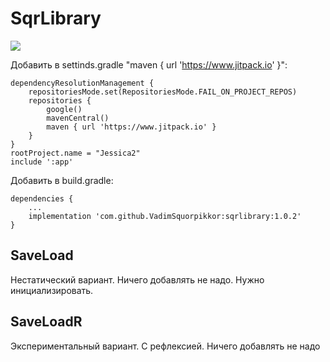 # SqrLibrary

[![](https://jitpack.io/v/VadimSquorpikkor/sqrlibrary.svg)](https://jitpack.io/#VadimSquorpikkor/sqrlibrary)

Добавить в settinds.gradle "maven { url 'https://www.jitpack.io' }":
```
dependencyResolutionManagement {
    repositoriesMode.set(RepositoriesMode.FAIL_ON_PROJECT_REPOS)
    repositories {
        google()
        mavenCentral()
        maven { url 'https://www.jitpack.io' }
    }
}
rootProject.name = "Jessica2"
include ':app'
```

Добавить в build.gradle:
```
dependencies {
    ...
    implementation 'com.github.VadimSquorpikkor:sqrlibrary:1.0.2'
}
```

## SaveLoad
Нестатический вариант. Ничего добавлять не надо. Нужно инициализировать.

## SaveLoadR
Экспериментальный вариант. С рефлексией. Ничего добавлять не надо

